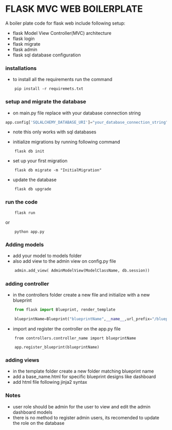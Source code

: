 # FLASK MVC WEB BOILERPLATE
A boiler plate code for flask web include following setup:
- flask Model View Controller(MVC) architecture
- flask login
- flask migrate
- flask admin
- flask sql database configuration

### installations
- to install all the requirements run the command
```
    pip install -r requiremets.txt
```

### setup and migrate the database
- on main.py file replace with your database connection string
```python
app.config['SQLALCHEMY_DATABASE_URI']="your_database_connection_string"
```
- note this only works with sql databases

- initialize migrations by running following command
```
    flask db init
```
- set up your first migration 

```
    flask db migrate -m "InitialMigration"
```
- update the database
```
    flask db upgrade
```

### run the code
```
    flask run
```
or 
```
    python app.py
```

### Adding models
- add your model to models folder
- also add view to the admin view on config.py file
```python
    admin.add_view( AdminModelView(ModelClassName, db.session))
```

### adding controller
- in the controllers folder create a new file and initialize with a new blueprint
```python
    from flask import Blueprint, render_template

    blueprintName=Blueprint("blueprintName",__name__,url_prefix="/blueprintName",template_folder="../templates/blueprintName")
``` 
- import and register the controller on the app.py file
```
    from controllers.controller_name import blueprintName

    app.register_blueprint(blueprintName)
```

### adding views
- in the template folder create a new folder matching blueprint name
- add a base_name.html for specific blueprint designs like dashboard 
- add html file following jinja2 syntax

### Notes
- user role should be admin for the user to view and edit the admin dashboard models
- there is no method to register admin users, its recomended to update the role on the database